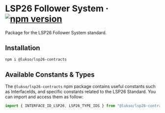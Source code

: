# LSP26 Follower System &middot; [![npm version](https://img.shields.io/npm/v/@lukso/lsp26-contracts.svg?style=flat)](https://www.npmjs.com/package/@lukso/lsp26-contracts)

Package for the LSP26 Follower System standard.

## Installation

```bash
npm i @lukso/lsp26-contracts
```

## Available Constants & Types

The `@lukso/lsp26-contracts` npm package contains useful constants such as InterfaceIds, and specific constants related to the LSP26 Standard. You can import and access them as follow:

```js
import { INTERFACE_ID_LSP26, LSP26_TYPE_IDS } from "@lukso/lsp26-contracts";
```
